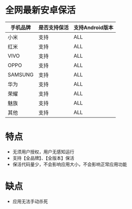 # 全网最新安卓保活
手机品牌  | 是否支持保活  | 支持Android版本
 ---- | ----- | ------  
 小米  | 支持 | ALL
 红米  | 支持 | ALL   
 VIVO  | 支持 | ALL   
 OPPO  | 支持 | ALL   
 SAMSUNG  | 支持 | ALL   
 华为  | 支持 | ALL   
 荣耀  | 支持 | ALL   
 魅族  | 支持 | ALL
 其他  | 支持 | ALL  
 
 # 特点
 * 无须用户授权，用户无感知运行
 * 支持【全品牌】、【全版本】保活
 * 保活代码量少，不会影响应用大小，不会影响正常应用功能

# 缺点
* 应用无法手动杀死
